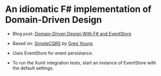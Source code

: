 # An idiomatic F# implementation of Domain-Driven Design

- Blog post: [Domain-Driven Design With F# and EventStore](http://gorodinski.com/blog/2013/02/17/domain-driven-design-with-fsharp-and-eventstore/)

- Based on: [SimpleCQRS](https://github.com/gregoryyoung/m-r) by [Greg Young](http://goodenoughsoftware.net/)

- Uses EventStore for event persistance.

- To run the Xunit integration tests, start an instance of EventStore with the default settings.